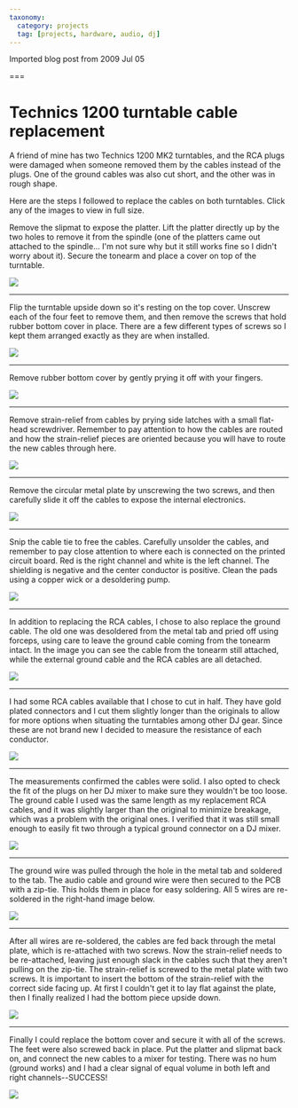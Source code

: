 ```yaml
---
taxonomy:
  category: projects
  tag: [projects, hardware, audio, dj]
---
```


Imported blog post from 2009 Jul 05

===
# Technics 1200 turntable cable replacement

A friend of mine has two Technics 1200 MK2 turntables, and the RCA plugs were damaged when someone removed them by the cables instead of the plugs. One of the ground cables was also cut short, and the other was in rough shape.

Here are the steps I followed to replace the cables on both turntables. Click any of the images to view in full size.

Remove the slipmat to expose the platter. Lift the platter directly up by the two holes to remove it from the spindle (one of the platters came out attached to the spindle... I'm not sure why but it still works fine so I didn't worry about it). Secure the tonearm and place a cover on top of the turntable.

![](01-04.jpg)

---

Flip the turntable upside down so it's resting on the top cover. Unscrew each of the four feet to remove them, and then remove the screws that hold rubber bottom cover in place. There are a few different types of screws so I kept them arranged exactly as they are when installed.

![](05-08.jpg)

---

Remove rubber bottom cover by gently prying it off with your fingers.

![](09_remove_cover.jpg)

---

Remove strain-relief from cables by prying side latches with a small flat-head screwdriver. Remember to pay attention to how the cables are routed and how the strain-relief pieces are oriented because you will have to route the new cables through here.

![](10_strain_relief.jpg)

---

Remove the circular metal plate by unscrewing the two screws, and then carefully slide it off the cables to expose the internal electronics.

![](11_remove_metal_plate.jpg)

---

Snip the cable tie to free the cables. Carefully unsolder the cables, and remember to pay close attention to where each is connected on the printed circuit board. Red is the right channel and white is the left channel. The shielding is negative and the center conductor is positive. Clean the pads using a copper wick or a desoldering pump.

![](12_desolder.jpg)

---

In addition to replacing the RCA cables, I chose to also replace the ground cable. The old one was desoldered from the metal tab and pried off using forceps, using care to leave the ground cable coming from the tonearm intact. In the image you can see the cable from the tonearm still attached, while the external ground cable and the RCA cables are all detached.

![](13_blank_pcb.jpg)

---

I had some RCA cables available that I chose to cut in half. They have gold plated connectors and I cut them slightly longer than the originals to allow for more options when situating the turntables among other DJ gear. Since these are not brand new I decided to measure the resistance of each conductor.

![](14_wire_check.jpg)

---

The measurements confirmed the cables were solid. I also opted to check the fit of the plugs on her DJ mixer to make sure they wouldn't be too loose. The ground cable I used was the same length as my replacement RCA cables, and it was slightly larger than the original to minimize breakage, which was a problem with the original ones. I verified that it was still small enough to easily fit two through a typical ground connector on a DJ mixer.

![](15-16_mixer_cable_check.jpg)

---

The ground wire was pulled through the hole in the metal tab and soldered to the tab. The audio cable and ground wire were then secured to the PCB with a zip-tie. This holds them in place for easy soldering. All 5 wires are re-soldered in the right-hand image below.

![](17_soldered.jpg)

---

After all wires are re-soldered, the cables are fed back through the metal plate, which is re-attached with two screws. Now the strain-relief needs to be re-attached, leaving just enough slack in the cables such that they aren't pulling on the zip-tie. The strain-relief is screwed to the metal plate with two screws. It is important to insert the bottom of the strain-relief with the correct side facing up. At first I couldn't get it to lay flat against the plate, then I finally realized I had the bottom piece upside down.

![](18_strain_relief_reattached.jpg)

---

Finally I could replace the bottom cover and secure it with all of the screws. The feet were also screwed back in place. Put the platter and slipmat back on, and connect the new cables to a mixer for testing. There was no hum (ground works) and I had a clear signal of equal volume in both left and right channels--SUCCESS!

![](19-20.jpg)
